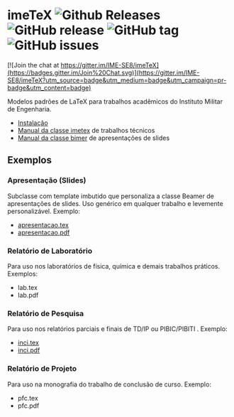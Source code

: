 ﻿# imeTeX ![Github Releases](https://img.shields.io/github/downloads/IME-SE8/imeTeX/latest/total.svg) ![GitHub release](https://img.shields.io/github/release/IME-SE8/imeTeX.svg) ![GitHub tag](https://img.shields.io/github/tag/IME-SE8/imeTeX.svg) ![GitHub issues](https://img.shields.io/github/issues/IME-SE8/imeTeX.svg)

[![Join the chat at https://gitter.im/IME-SE8/imeTeX](https://badges.gitter.im/Join%20Chat.svg)](https://gitter.im/IME-SE8/imeTeX?utm_source=badge&utm_medium=badge&utm_campaign=pr-badge&utm_content=badge)

Modelos padrões de LaTeX para trabalhos acadêmicos do Instituto Militar de Engenharia.

 * [Instalação](https://github.com/IME-SE8/imeTeX/wiki/Instala%C3%A7%C3%A3o)
 * [Manual da classe imetex]() de trabalhos técnicos
 * [Manual da classe bimer]() de apresentações de slides

## Exemplos
### Apresentação (Slides)
Subclasse com template imbutido que personaliza a classe Beamer de apresentações de slides. Uso genérico em qualquer trabalho e levemente personalizável. Exemplo:
 * [apresentacao.tex](https://github.com/IME-SE8/imeTeX/blob/master/doc/latex/imetex/examples/apresentacao.tex)
 * [apresentacao.pdf](https://github.com/IME-SE8/imeTeX/blob/master/doc/latex/imetex/examples/apresentacao.pdf)

### Relatório de Laboratório
Para uso nos laboratórios de física, química e demais trabalhos práticos. Exemplos:
 * lab.tex
 * lab.pdf

### Relatório de Pesquisa
Para uso nos relatórios parciais e finais de TD/IP ou PIBIC/PIBITI . Exemplo:
 * [inci.tex](https://github.com/IME-SE8/imeTeX/blob/master/doc/latex/imetex/examples/inci.tex)
 * [inci.pdf](https://github.com/IME-SE8/imeTeX/blob/master/doc/latex/imetex/examples/inci.pdf)

### Relatório de Projeto
Para uso na monografia do trabalho de conclusão de curso. Exemplo:
 * pfc.tex
 * pfc.pdf

